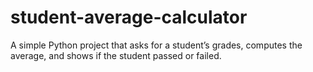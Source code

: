 # student-average-calculator
A simple Python project that asks for a student’s grades, computes the average, and shows if the student passed or failed.
